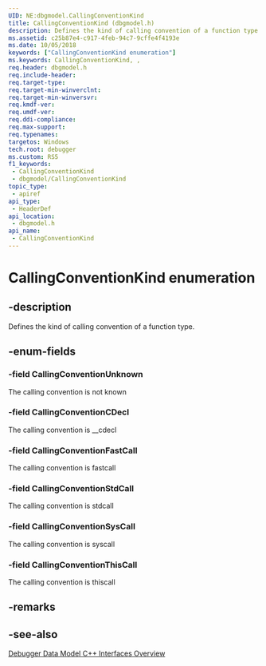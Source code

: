 ```yaml
---
UID: NE:dbgmodel.CallingConventionKind
title: CallingConventionKind (dbgmodel.h)
description: Defines the kind of calling convention of a function type.
ms.assetid: c25b87e4-c917-4feb-94c7-9cffe4f4193e
ms.date: 10/05/2018
keywords: ["CallingConventionKind enumeration"]
ms.keywords: CallingConventionKind, ,
req.header: dbgmodel.h
req.include-header: 
req.target-type: 
req.target-min-winverclnt: 
req.target-min-winversvr: 
req.kmdf-ver: 
req.umdf-ver: 
req.ddi-compliance: 
req.max-support: 
req.typenames: 
targetos: Windows
tech.root: debugger
ms.custom: RS5
f1_keywords:
 - CallingConventionKind
 - dbgmodel/CallingConventionKind
topic_type:
 - apiref
api_type:
 - HeaderDef
api_location:
 - dbgmodel.h
api_name:
 - CallingConventionKind
---
```


# CallingConventionKind enumeration


## -description

Defines the kind of calling convention of a function type.

## -enum-fields

### -field CallingConventionUnknown

The calling convention is not known

### -field CallingConventionCDecl

The calling convention is __cdecl

### -field CallingConventionFastCall 

The calling convention is fastcall

### -field CallingConventionStdCall 

The calling convention is stdcall

### -field CallingConventionSysCall 

The calling convention is syscall

### -field CallingConventionThisCall 

The calling convention is thiscall

## -remarks

## -see-also

[Debugger Data Model C++ Interfaces Overview](/windows-hardware/drivers/debugger/data-model-cpp-overview)